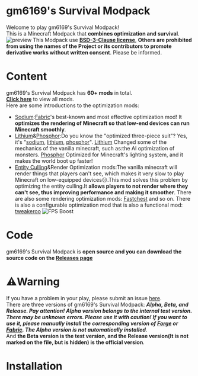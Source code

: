 gm6169's Survival Modpack
====
Welcome to play gm6169's Survival Modpack!\
This is a Minecraft Modpack that **combines optimization and survival**.\
![preview](https://s1.ax1x.com/2022/06/20/Xvilpn.jpg)
This Modpack use [**BSD-3-Clause license**](https://github.com/gm6169/gm6169_s_Survival_Modpack/blob/main/LICENSE), **Others are prohibited from using the names of the Project or its contributors to promote derivative works without written consent**. Please be informed.
# Content
gm6169's Survival Modpack has **60+ mods** in total.\
[**Click here**](https://github.com/gm6169/gm6169_s_Survival_Modpack/blob/main/modlist.md) to view all mods.\
Here are some introductions to the optimization mods:
* [Sodium](https://www.curseforge.com/minecraft/mc-mods/sodium):[Fabric](https://fabricmc.net/)'s best-known and most effective optimization mod! It **optimizes the rendering of Minecraft so that low-end devices can run Minecraft smoothly**.
* [Lithium](https://www.curseforge.com/minecraft/mc-mods/lithium)&[Phosphor](https://www.curseforge.com/minecraft/mc-mods/phosphor):Do you know the "optimized three-piece suit"? Yes, it's "[sodium](https://www.curseforge.com/minecraft/mc-mods/sodium), [lithium](https://www.curseforge.com/minecraft/mc-mods/lithium), [phosphor](https://www.curseforge.com/minecraft/mc-mods/phosphor)". [Lithium](https://www.curseforge.com/minecraft/mc-mods/lithium) Changed some of the mechanics of the vanilla minecraft, such as:the AI optimization of monsters. [Phosphor](https://www.curseforge.com/minecraft/mc-mods/phosphor) Optimized for Minecraft's lighting system, and it makes the world boot up faster!
* [Entity Culling](https://www.curseforge.com/minecraft/mc-mods/entityculling)&Render Optimization mods:The vanilla minecraft will render things that players can't see, which makes it very slow to play Minecraft on low-equipped devices:pensive:.This mod solves this problem by optimizing the entity culling.It **allows players to not render where they can't see, thus improving performance and making it smoother**. There are also some rendering optimization mods: [Fastchest](https://www.curseforge.com/minecraft/mc-mods/fastchest) and so on. There is also a configurable optimization mod that is also a functional mod: [tweakeroo](https://www.curseforge.com/minecraft/mc-mods/tweakeroo)
![FPS Boost](https://s1.ax1x.com/2022/06/22/jpaORU.jpg)
# Code
gm6169's Survival Modpack is **open source and you can download the source code on the [Releases page](https://github.com/gm6169/gm6169_s_Survival_Modpack/releases)**
# ⚠️Warning
If you have a problem in your play, please submit an issue [here](https://github.com/gm6169/gm6169_s_Survival_Modpack/issues).\
There are three versions of gm6169's Survival Modpack: ***Alpha, Beta, and Release.
Pay attention! Alpha version belongs to the internal test version. There may be unknown errors. Please use it with caution! If you want to use it, please manually install the corresponding version of [Forge](https://files.minecraftforge.net/net/minecraftforge/forge/) or [Fabric](https://fabricmc.net/). The Alpha version is not automatically installed***.\
And **the Beta version is the test version, and the Release version(It is not marked on the file, but is hidden) is the official version**.
# Installation
